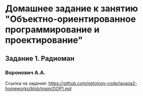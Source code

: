 # Домашнее задание к занятию "Объектно-ориентированное программирование и проектирование"
## Задание 1. Радиоман
### Воронович А.А.

Ссылка на задание: https://github.com/netology-code/javaqa2-homeworks/blob/main/OOP1.md
